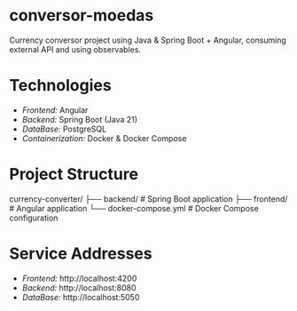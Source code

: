 # conversor-moedas
Currency conversor project using Java &amp; Spring Boot + Angular, consuming external API and using observables.

# Technologies
- *Frontend:* Angular
- *Backend:* Spring Boot (Java 21)
- *DataBase:* PostgreSQL
- *Containerization:* Docker & Docker Compose

# Project Structure
currency-converter/
    ├── backend/                # Spring Boot application
    ├── frontend/               # Angular application
    └── docker-compose.yml      # Docker Compose configuration

# Service Addresses
- *Frontend:* http://localhost:4200
- *Backend:* http://localhost:8080
- *DataBase:* http://localhost:5050
